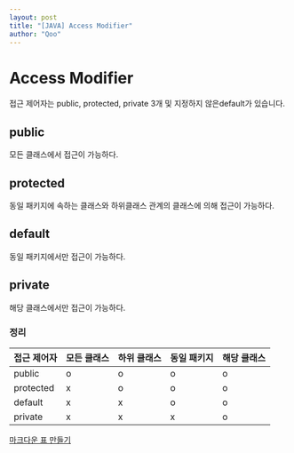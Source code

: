 ```yaml
---
layout: post
title: "[JAVA] Access Modifier"
author: "Qoo"
---
```


# Access Modifier
접근 제어자는 public, protected, private 3개 및 지정하지 않은default가 있습니다.

## public
모든 클래스에서 접근이 가능하다.

## protected
동일 패키지에 속하는 클래스와 하위클래스 관계의 클래스에 의해 접근이 가능하다.

## default
동일 패키지에서만 접근이 가능하다.

## private
해당 클래스에서만 접근이 가능하다.


### 정리

| 접근 제어자 | 모든 클래스 | 하위 클래스 | 동일 패키지 | 해당 클래스 |
|-------------|-------------|-------------|-------------|-------------|
| public      | o           | o           | o           | o           |
| protected   | x           | o           | o           | o           |
| default     | x           | x           | o           | o           |
| private     | x           | x           | x           | o           |

[마크다운 표 만들기](https://www.tablesgenerator.com/markdown_tables)